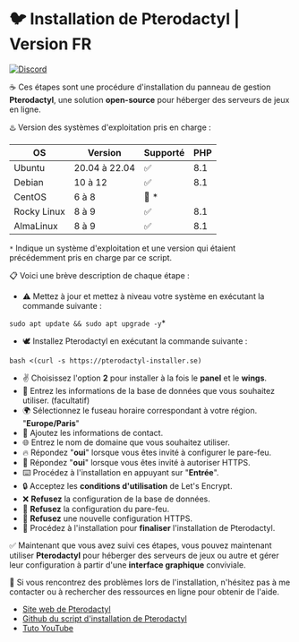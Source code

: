 
# :bird: Installation de Pterodactyl | Version FR

[![Discord](https://img.shields.io/discord/1027968386640117770?label=&logo=discord&logoColor=ffffff&color=7389D8&labelColor=6A7EC2)](https://discord.gg/EYzUxYd9Pk)

☕ Ces étapes sont une procédure d'installation du panneau de gestion **Pterodactyl**, une solution **open-source** pour héberger des serveurs de jeux en ligne.

♨️ Version des systèmes d'exploitation pris en charge :

| OS     | Version | Supporté     | PHP |
| ---------------- | ------- | ------------------ | ----------- |
| Ubuntu           | 20.04 à 22.04   | :white_check_mark:       | 8.1            |
| Debian           | 10 à 12       | :white_check_mark:         | 8.1            |
| CentOS           | 6 à 8       | :red_circle: \*       |             |
| Rocky Linux      | 8 à 9       | :white_check_mark: | 8.1         |
| AlmaLinux        | 8 à 9       | :white_check_mark: | 8.1         |

`*` Indique un système d'exploitation et une version qui étaient précédemment pris en charge par ce script.

📋 Voici une brève description de chaque étape :

- ⚠️ Mettez à jour et mettez à niveau votre système en exécutant la commande suivante :

```sudo apt update && sudo apt upgrade -y```*
- 🕊️ Installez Pterodactyl en exécutant la commande suivante :

```bash <(curl -s https://pterodactyl-installer.se)```
- ✌️ Choisissez l'option **2** pour installer à la fois le **panel** et le **wings**.
- 💾 Entrez les informations de la base de données que vous souhaitez utiliser. (facultatif)
- 🌍 Sélectionnez le fuseau horaire correspondant à votre région. "**Europe/Paris**"
- 👤 Ajoutez les informations de contact.
- 🌐 Entrez le nom de domaine que vous souhaitez utiliser.
- 🔥 Répondez "**oui**" lorsque vous êtes invité à configurer le pare-feu.
- 🔰 Répondez "**oui**" lorsque vous êtes invité à autoriser HTTPS.
- ⌨️ Procédez à l'installation en appuyant sur "**Entrée**".
- 🔒 Acceptez les **conditions d'utilisation** de Let's Encrypt.
- ❌ **Refusez** la configuration de la base de données.
- 💢 **Refusez** la configuration du pare-feu.
- 💨 **Refusez** une nouvelle configuration HTTPS.
- 🤌 Procédez à l'installation pour **finaliser** l'installation de Pterodactyl.

✅ Maintenant que vous avez suivi ces étapes, vous pouvez maintenant utiliser **Pterodactyl** pour héberger des serveurs de jeux ou autre et gérer leur configuration à partir d'une **interface graphique** conviviale.

🥸 Si vous rencontrez des problèmes lors de l'installation, n'hésitez pas à me contacter ou à rechercher des ressources en ligne pour obtenir de l'aide. 
- [Site web de Pterodactyl](https://pterodactyl.io/)
- [Github du script d'installation de Pterodactyl](https://github.com/pterodactyl-installer/pterodactyl-installer)
- [Tuto YouTube](https://www.youtube.com/watch?v=E8UJhyUFoHM)
